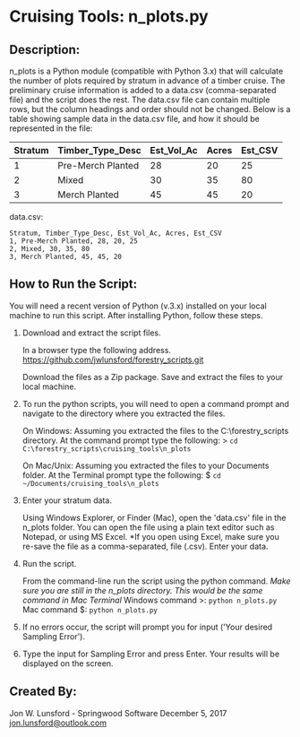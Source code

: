 # Cruising Tools:  n_plots.py

## Description:
n_plots is a Python module (compatible with Python 3.x) that will calculate the number of plots
required by stratum in advance of a timber cruise.  The preliminary cruise information is
added to a data.csv (comma-separated file) and the script does the rest.  The data.csv file can
contain multiple rows, but the column headings and order should not be changed.  Below is a table
showing sample data in the data.csv file, and how it should be represented in the file:

Stratum | Timber_Type_Desc | Est_Vol_Ac | Acres | Est_CSV
------- | ---------------- | ---------- | ----- | -------
1		| Pre-Merch Planted| 28			| 20	| 25
2		| Mixed			   | 30			| 35	| 80
3		| Merch Planted	   | 45			| 45	| 20

data.csv:

```text
Stratum, Timber_Type_Desc, Est_Vol_Ac, Acres, Est_CSV
1, Pre-Merch Planted, 28, 20, 25
2, Mixed, 30, 35, 80
3, Merch Planted, 45, 45, 20
```

## How to Run the Script:
You will need a recent version of Python (v.3.x) installed on your local machine to run this script.
After installing Python, follow these steps.

1.  Download and extract the script files.
	
	In a browser type the following address.
		https://github.com/jwlunsford/forestry_scripts.git
	
	
	Download the files as a Zip package.  Save and extract the files to your local machine.
	
2.  To run the python scripts, you will need to open a command prompt and navigate to the directory
	where you extracted the files.
	
	On Windows:  Assuming you extracted the files to the C:\forestry_scripts directory.  At the command
	prompt type the following:
		> `cd C:\forestry_scripts\cruising_tools\n_plots`
			
	On Mac/Unix:  Assuming you extracted the files to your Documents folder.  At the Terminal prompt type
	the following:
		$ `cd ~/Documents/cruising_tools\n_plots`
			
3.  Enter your stratum data.

	Using Windows Explorer, or Finder (Mac), open the 'data.csv' file in the n_plots folder.  You can open
	the file using a plain text editor such as Notepad, or using MS Excel.  *If you open using Excel, make
	sure you re-save the file as a comma-separated, file (.csv).  Enter your data.
	
4.  Run the script.
	
	From the command-line run the script using the python command.  *Make sure you are still in the n_plots directory.  This would be the same command in Mac Terminal*
		Windows command >: `python n_plots.py`
		Mac command $: `python n_plots.py`
		
5.  If no errors occur, the script will prompt you for input ('Your desired Sampling Error').

6.  Type the input for Sampling Error and press Enter.  Your results will be displayed on the screen.


## Created By:
Jon W. Lunsford - Springwood Software
December 5, 2017
jon.lunsford@outlook.com


		
	
		